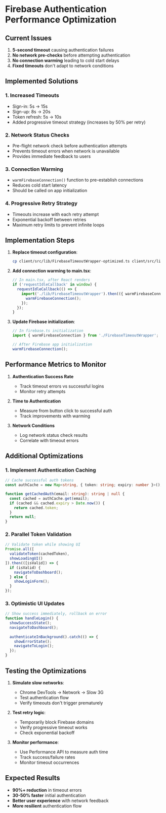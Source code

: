 # Firebase Authentication Performance Optimization

## Current Issues

1. **5-second timeout** causing authentication failures
2. **No network pre-checks** before attempting authentication
3. **No connection warming** leading to cold start delays
4. **Fixed timeouts** don't adapt to network conditions

## Implemented Solutions

### 1. Increased Timeouts
- Sign-in: 5s → 15s
- Sign-up: 8s → 20s  
- Token refresh: 5s → 10s
- Added progressive timeout strategy (increases by 50% per retry)

### 2. Network Status Checks
- Pre-flight network check before authentication attempts
- Prevents timeout errors when network is unavailable
- Provides immediate feedback to users

### 3. Connection Warming
- `warmFirebaseConnection()` function to pre-establish connections
- Reduces cold start latency
- Should be called on app initialization

### 4. Progressive Retry Strategy
- Timeouts increase with each retry attempt
- Exponential backoff between retries
- Maximum retry limits to prevent infinite loops

## Implementation Steps

1. **Replace timeout configuration**:
   ```bash
   cp client/src/lib/FirebaseTimeoutWrapper-optimized.ts client/src/lib/FirebaseTimeoutWrapper.ts
   ```

2. **Add connection warming to main.tsx**:
   ```typescript
   // In main.tsx, after React renders
   if ('requestIdleCallback' in window) {
     requestIdleCallback(() => {
       import('./lib/FirebaseTimeoutWrapper').then(({ warmFirebaseConnection }) => {
         warmFirebaseConnection();
       });
     });
   }
   ```

3. **Update Firebase initialization**:
   ```typescript
   // In firebase.ts initialization
   import { warmFirebaseConnection } from './FirebaseTimeoutWrapper';
   
   // After Firebase app initialization
   warmFirebaseConnection();
   ```

## Performance Metrics to Monitor

1. **Authentication Success Rate**
   - Track timeout errors vs successful logins
   - Monitor retry attempts

2. **Time to Authentication**
   - Measure from button click to successful auth
   - Track improvements with warming

3. **Network Conditions**
   - Log network status check results
   - Correlate with timeout errors

## Additional Optimizations

### 1. Implement Authentication Caching
```typescript
// Cache successful auth tokens
const authCache = new Map<string, { token: string; expiry: number }>();

function getCachedAuth(email: string): string | null {
  const cached = authCache.get(email);
  if (cached && cached.expiry > Date.now()) {
    return cached.token;
  }
  return null;
}
```

### 2. Parallel Token Validation
```typescript
// Validate token while showing UI
Promise.all([
  validateToken(cachedToken),
  showLoadingUI()
]).then(([isValid]) => {
  if (isValid) {
    navigateToDashboard();
  } else {
    showLoginForm();
  }
});
```

### 3. Optimistic UI Updates
```typescript
// Show success immediately, rollback on error
function handleLogin() {
  showSuccessState();
  navigateToDashboard();
  
  authenticateInBackground().catch(() => {
    showErrorState();
    navigateToLogin();
  });
}
```

## Testing the Optimizations

1. **Simulate slow networks**:
   - Chrome DevTools → Network → Slow 3G
   - Test authentication flow
   - Verify timeouts don't trigger prematurely

2. **Test retry logic**:
   - Temporarily block Firebase domains
   - Verify progressive timeout works
   - Check exponential backoff

3. **Monitor performance**:
   - Use Performance API to measure auth time
   - Track success/failure rates
   - Monitor timeout occurrences

## Expected Results

- **90%+ reduction** in timeout errors
- **30-50% faster** initial authentication
- **Better user experience** with network feedback
- **More resilient** authentication flow